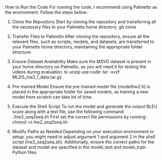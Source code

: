 How to Run the Code
For running the code, I recommend using Palmetto as the environment. Follow the steps below:

1. Clone the Repository
Start by cloning the repository and transferring all the necessary files to your Palmetto home directory.
git clone <your-repo-url>

2. Transfer Files to Palmetto
After cloning the repository, ensure all the relevant files, such as scripts, models, and datasets, are transferred to your Palmetto home directory, maintaining the appropriate folder structure.

3. Ensure Dataset Availability
Make sure the MSVD dataset is present in your home directory on Palmetto, as you will need it for testing the videos during evaluation.
to unzip use code:
tar -xvzf MLDS_hw2_1_data.tar.gz

4. Pre-trained Model
Ensure the pre-trained model file (modelhw2.h) is placed in the appropriate folder for saved models, as training a new model from scratch can take lot of time.

5. Execute the Shell Script
To run the model and generate the output BLEU score along with a text file, use the following command:
./hw2_seq2seq.sh
First set the correct file permissions by running:
chmod +x hw2_seq2seq.sh
6. Modify Paths as Needed
Depending on your execution environment or setup, you might need to adjust argument 1 and argument 2 in the shell script (hw2_seq2seq.sh). Additionally, ensure the correct paths for the dataset and model are specified in the model_test and model_train Python files.
